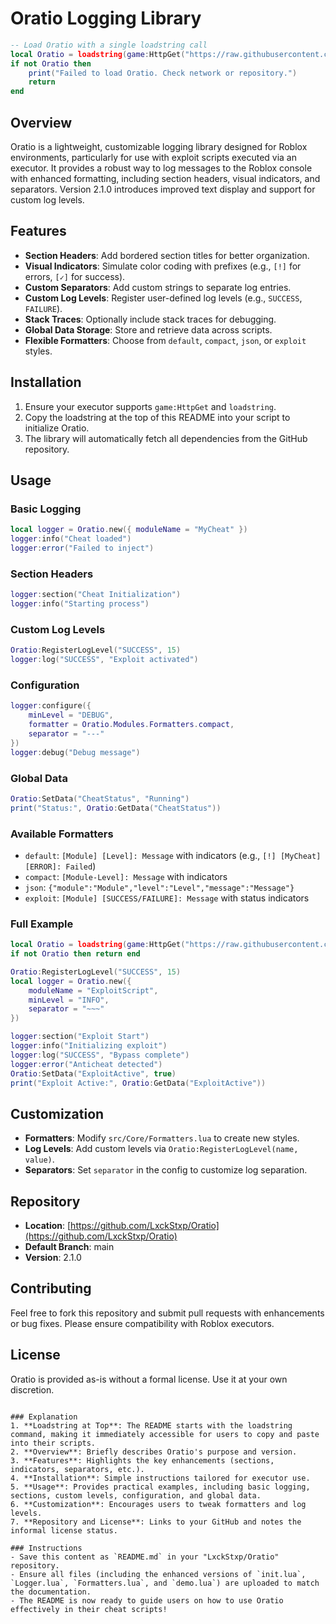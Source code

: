 # Oratio Logging Library

```lua
-- Load Oratio with a single loadstring call
local Oratio = loadstring(game:HttpGet("https://raw.githubusercontent.com/LxckStxp/Oratio/main/init.lua", true))()
if not Oratio then
    print("Failed to load Oratio. Check network or repository.")
    return
end
```

## Overview
Oratio is a lightweight, customizable logging library designed for Roblox environments, particularly for use with exploit scripts executed via an executor. It provides a robust way to log messages to the Roblox console with enhanced formatting, including section headers, visual indicators, and separators. Version 2.1.0 introduces improved text display and support for custom log levels.

## Features
- **Section Headers**: Add bordered section titles for better organization.
- **Visual Indicators**: Simulate color coding with prefixes (e.g., `[!]` for errors, `[✓]` for success).
- **Custom Separators**: Add custom strings to separate log entries.
- **Custom Log Levels**: Register user-defined log levels (e.g., `SUCCESS`, `FAILURE`).
- **Stack Traces**: Optionally include stack traces for debugging.
- **Global Data Storage**: Store and retrieve data across scripts.
- **Flexible Formatters**: Choose from `default`, `compact`, `json`, or `exploit` styles.

## Installation
1. Ensure your executor supports `game:HttpGet` and `loadstring`.
2. Copy the loadstring at the top of this README into your script to initialize Oratio.
3. The library will automatically fetch all dependencies from the GitHub repository.

## Usage
### Basic Logging
```lua
local logger = Oratio.new({ moduleName = "MyCheat" })
logger:info("Cheat loaded")
logger:error("Failed to inject")
```

### Section Headers
```lua
logger:section("Cheat Initialization")
logger:info("Starting process")
```

### Custom Log Levels
```lua
Oratio:RegisterLogLevel("SUCCESS", 15)
logger:log("SUCCESS", "Exploit activated")
```

### Configuration
```lua
logger:configure({
    minLevel = "DEBUG",
    formatter = Oratio.Modules.Formatters.compact,
    separator = "---"
})
logger:debug("Debug message")
```

### Global Data
```lua
Oratio:SetData("CheatStatus", "Running")
print("Status:", Oratio:GetData("CheatStatus"))
```

### Available Formatters
- `default`: `[Module] [Level]: Message` with indicators (e.g., `[!] [MyCheat] [ERROR]: Failed`)
- `compact`: `[Module-Level]: Message` with indicators
- `json`: `{"module":"Module","level":"Level","message":"Message"}`
- `exploit`: `[Module] [SUCCESS/FAILURE]: Message` with status indicators

### Full Example
```lua
local Oratio = loadstring(game:HttpGet("https://raw.githubusercontent.com/LxckStxp/Oratio/main/init.lua", true))()
if not Oratio then return end

Oratio:RegisterLogLevel("SUCCESS", 15)
local logger = Oratio.new({
    moduleName = "ExploitScript",
    minLevel = "INFO",
    separator = "~~~"
})

logger:section("Exploit Start")
logger:info("Initializing exploit")
logger:log("SUCCESS", "Bypass complete")
logger:error("Anticheat detected")
Oratio:SetData("ExploitActive", true)
print("Exploit Active:", Oratio:GetData("ExploitActive"))
```

## Customization
- **Formatters**: Modify `src/Core/Formatters.lua` to create new styles.
- **Log Levels**: Add custom levels via `Oratio:RegisterLogLevel(name, value)`.
- **Separators**: Set `separator` in the config to customize log separation.

## Repository
- **Location**: [https://github.com/LxckStxp/Oratio](https://github.com/LxckStxp/Oratio)
- **Default Branch**: main
- **Version**: 2.1.0

## Contributing
Feel free to fork this repository and submit pull requests with enhancements or bug fixes. Please ensure compatibility with Roblox executors.

## License
Oratio is provided as-is without a formal license. Use it at your own discretion.

```

### Explanation
1. **Loadstring at Top**: The README starts with the loadstring command, making it immediately accessible for users to copy and paste into their scripts.
2. **Overview**: Briefly describes Oratio's purpose and version.
3. **Features**: Highlights the key enhancements (sections, indicators, separators, etc.).
4. **Installation**: Simple instructions tailored for executor use.
5. **Usage**: Provides practical examples, including basic logging, sections, custom levels, configuration, and global data.
6. **Customization**: Encourages users to tweak formatters and log levels.
7. **Repository and License**: Links to your GitHub and notes the informal license status.

### Instructions
- Save this content as `README.md` in your "LxckStxp/Oratio" repository.
- Ensure all files (including the enhanced versions of `init.lua`, `Logger.lua`, `Formatters.lua`, and `demo.lua`) are uploaded to match the documentation.
- The README is now ready to guide users on how to use Oratio effectively in their cheat scripts!
